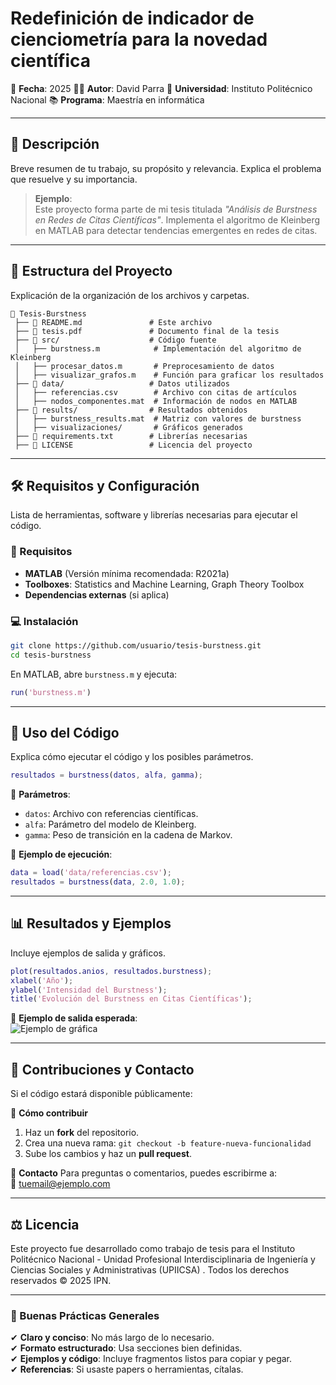 # **Redefinición de indicador de cienciometría para la novedad científica**

📅 **Fecha**: 2025 
👨‍🎓 **Autor**: David Parra 
🏫 **Universidad**: Instituto Politécnico Nacional 
📚 **Programa**: Maestría en informática 

---

## **📌 Descripción**
Breve resumen de tu trabajo, su propósito y relevancia. Explica el problema que resuelve y su importancia.

> **Ejemplo**:  
> Este proyecto forma parte de mi tesis titulada *"Análisis de Burstness en Redes de Citas Científicas"*. Implementa el algoritmo de Kleinberg en MATLAB para detectar tendencias emergentes en redes de citas.

---

## **📁 Estructura del Proyecto**
Explicación de la organización de los archivos y carpetas.

```plaintext
📂 Tesis-Burstness
 ├── 📜 README.md               # Este archivo
 ├── 📜 tesis.pdf               # Documento final de la tesis
 ├── 📂 src/                    # Código fuente
 │   ├── burstness.m            # Implementación del algoritmo de Kleinberg
 │   ├── procesar_datos.m       # Preprocesamiento de datos
 │   ├── visualizar_grafos.m    # Función para graficar los resultados
 ├── 📂 data/                   # Datos utilizados
 │   ├── referencias.csv        # Archivo con citas de artículos
 │   ├── nodos_componentes.mat  # Información de nodos en MATLAB
 ├── 📂 results/                # Resultados obtenidos
 │   ├── burstness_results.mat  # Matriz con valores de burstness
 │   ├── visualizaciones/       # Gráficos generados
 ├── 📜 requirements.txt        # Librerías necesarias
 ├── 📜 LICENSE                 # Licencia del proyecto
```

---

## **🛠 Requisitos y Configuración**
Lista de herramientas, software y librerías necesarias para ejecutar el código.

### **🔧 Requisitos**
- **MATLAB** (Versión mínima recomendada: R2021a)  
- **Toolboxes**: Statistics and Machine Learning, Graph Theory Toolbox  
- **Dependencias externas** (si aplica)  

### **💻 Instalación**

```bash
git clone https://github.com/usuario/tesis-burstness.git
cd tesis-burstness
```

En MATLAB, abre `burstness.m` y ejecuta:

```matlab
run('burstness.m')
```

---

## **🚀 Uso del Código**
Explica cómo ejecutar el código y los posibles parámetros.

```matlab
resultados = burstness(datos, alfa, gamma);
```

📌 **Parámetros**:  
- `datos`: Archivo con referencias científicas.  
- `alfa`: Parámetro del modelo de Kleinberg.  
- `gamma`: Peso de transición en la cadena de Markov.  

📌 **Ejemplo de ejecución**:  

```matlab
data = load('data/referencias.csv');
resultados = burstness(data, 2.0, 1.0);
```

---

## **📊 Resultados y Ejemplos**
Incluye ejemplos de salida y gráficos.

```matlab
plot(resultados.anios, resultados.burstness);
xlabel('Año');
ylabel('Intensidad del Burstness');
title('Evolución del Burstness en Citas Científicas');
```

📌 **Ejemplo de salida esperada**:  
![Ejemplo de gráfica](results/visualizaciones/burstness_plot.png)

---

## **📝 Contribuciones y Contacto**
Si el código estará disponible públicamente:

📌 **Cómo contribuir**
1. Haz un **fork** del repositorio.
2. Crea una nueva rama: `git checkout -b feature-nueva-funcionalidad`
3. Sube los cambios y haz un **pull request**.

📌 **Contacto**
Para preguntas o comentarios, puedes escribirme a:  
📧 [tuemail@ejemplo.com](mailto:tuemail@ejemplo.com)  

---

## **⚖️ Licencia**
Este proyecto fue desarrollado como trabajo de tesis para el Instituto Politécnico Nacional - Unidad Profesional Interdisciplinaria de Ingeniería y Ciencias Sociales y Administrativas (UPIICSA) . Todos los derechos reservados © 2025 IPN.

---

### **📌 Buenas Prácticas Generales**
✔ **Claro y conciso**: No más largo de lo necesario.  
✔ **Formato estructurado**: Usa secciones bien definidas.  
✔ **Ejemplos y código**: Incluye fragmentos listos para copiar y pegar.  
✔ **Referencias**: Si usaste papers o herramientas, cítalas.  
